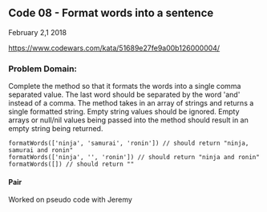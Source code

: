 ## Code 08 - Format words into a sentence

February 2,1 2018

https://www.codewars.com/kata/51689e27fe9a00b126000004/

### Problem Domain:
Complete the method so that it formats the words into a single comma separated value. The last word should be separated by the word 'and' instead of a comma. The method takes in an array of strings and returns a single formatted string. Empty string values should be ignored. Empty arrays or null/nil values being passed into the method should result in an empty string being returned.
```
formatWords(['ninja', 'samurai', 'ronin']) // should return "ninja, samurai and ronin"
formatWords(['ninja', '', 'ronin']) // should return "ninja and ronin"
formatWords([]) // should return ""
```

#### Pair
Worked on pseudo code with Jeremy